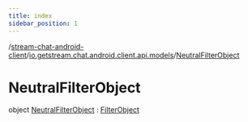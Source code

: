 ```yaml
---
title: index
sidebar_position: 1
---
```

/[stream-chat-android-client](../../index.md)/[io.getstream.chat.android.client.api.models](../index.md)/[NeutralFilterObject](index.md)  
  
  
  
# NeutralFilterObject  
object [NeutralFilterObject](index.md) : [FilterObject](../FilterObject/index.md)
